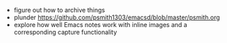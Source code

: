 - figure out how to archive things
- plunder https://github.com/psmith1303/emacsd/blob/master/psmith.org
- explore how well Emacs notes work with inline images and a corresponding capture functionality